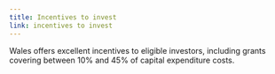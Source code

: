 ```yaml
---
title: Incentives to invest
link: incentives to invest
---
```

Wales offers excellent incentives to eligible investors, including grants covering between 10% and 45% of capital expenditure costs.
